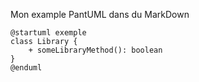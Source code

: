 Mon example PantUML dans du MarkDown
```plantuml
@startuml exemple
class Library {
    + someLibraryMethod(): boolean 
}
@enduml
```